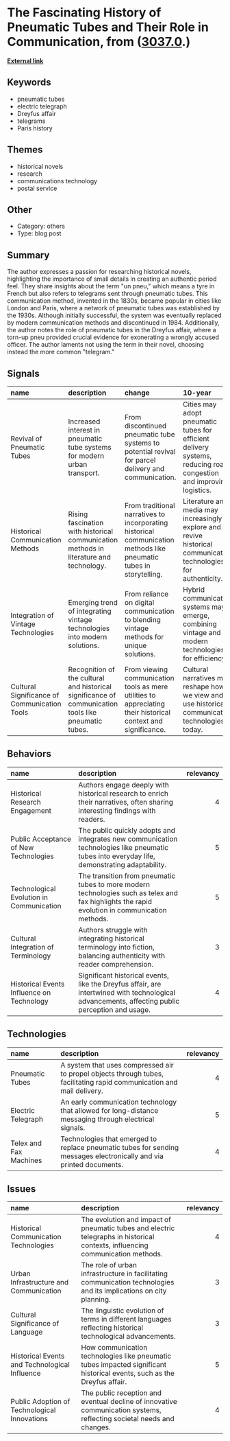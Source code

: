 # __The Fascinating History of Pneumatic Tubes and Their Role in Communication__, from ([3037.0](https://kghosh.substack.com/p/3037.0).)

__[External link](https://vanessacouchmanwriter.com/2019/07/02/the-pneumatic-postal-service-of-paris/)__



## Keywords

* pneumatic tubes
* electric telegraph
* Dreyfus affair
* telegrams
* Paris history

## Themes

* historical novels
* research
* communications technology
* postal service

## Other

* Category: others
* Type: blog post

## Summary

The author expresses a passion for researching historical novels, highlighting the importance of small details in creating an authentic period feel. They share insights about the term "un pneu," which means a tyre in French but also refers to telegrams sent through pneumatic tubes. This communication method, invented in the 1830s, became popular in cities like London and Paris, where a network of pneumatic tubes was established by the 1930s. Although initially successful, the system was eventually replaced by modern communication methods and discontinued in 1984. Additionally, the author notes the role of pneumatic tubes in the Dreyfus affair, where a torn-up pneu provided crucial evidence for exonerating a wrongly accused officer. The author laments not using the term in their novel, choosing instead the more common "telegram."

## Signals

| name                                         | description                                                                                          | change                                                                                                              | 10-year                                                                                                            | driving-force                                                                      |   relevancy |
|:---------------------------------------------|:-----------------------------------------------------------------------------------------------------|:--------------------------------------------------------------------------------------------------------------------|:-------------------------------------------------------------------------------------------------------------------|:-----------------------------------------------------------------------------------|------------:|
| Revival of Pneumatic Tubes                   | Increased interest in pneumatic tube systems for modern urban transport.                             | From discontinued pneumatic tube systems to potential revival for parcel delivery and communication.                | Cities may adopt pneumatic tubes for efficient delivery systems, reducing road congestion and improving logistics. | Growing demand for fast and efficient delivery methods in urban environments.      |           4 |
| Historical Communication Methods             | Rising fascination with historical communication methods in literature and technology.               | From traditional narratives to incorporating historical communication methods like pneumatic tubes in storytelling. | Literature and media may increasingly explore and revive historical communication technologies for authenticity.   | A desire for authenticity and depth in storytelling and historical representation. |           3 |
| Integration of Vintage Technologies          | Emerging trend of integrating vintage technologies into modern solutions.                            | From reliance on digital communication to blending vintage methods for unique solutions.                            | Hybrid communication systems may emerge, combining vintage and modern technologies for efficiency.                 | Nostalgia and the search for unique solutions amid digital saturation.             |           4 |
| Cultural Significance of Communication Tools | Recognition of the cultural and historical significance of communication tools like pneumatic tubes. | From viewing communication tools as mere utilities to appreciating their historical context and significance.       | Cultural narratives may reshape how we view and use historical communication technologies today.                   | Increased interest in cultural heritage and historical narratives in technology.   |           3 |

## Behaviors

| name                                      | description                                                                                                                                     |   relevancy |
|:------------------------------------------|:------------------------------------------------------------------------------------------------------------------------------------------------|------------:|
| Historical Research Engagement            | Authors engage deeply with historical research to enrich their narratives, often sharing interesting findings with readers.                     |           4 |
| Public Acceptance of New Technologies     | The public quickly adopts and integrates new communication technologies like pneumatic tubes into everyday life, demonstrating adaptability.    |           5 |
| Technological Evolution in Communication  | The transition from pneumatic tubes to more modern technologies such as telex and fax highlights the rapid evolution in communication methods.  |           5 |
| Cultural Integration of Terminology       | Authors struggle with integrating historical terminology into fiction, balancing authenticity with reader comprehension.                        |           3 |
| Historical Events Influence on Technology | Significant historical events, like the Dreyfus affair, are intertwined with technological advancements, affecting public perception and usage. |           4 |

## Technologies

| name                   | description                                                                                                            |   relevancy |
|:-----------------------|:-----------------------------------------------------------------------------------------------------------------------|------------:|
| Pneumatic Tubes        | A system that uses compressed air to propel objects through tubes, facilitating rapid communication and mail delivery. |           4 |
| Electric Telegraph     | An early communication technology that allowed for long-distance messaging through electrical signals.                 |           5 |
| Telex and Fax Machines | Technologies that emerged to replace pneumatic tubes for sending messages electronically and via printed documents.    |           4 |

## Issues

| name                                          | description                                                                                                                    |   relevancy |
|:----------------------------------------------|:-------------------------------------------------------------------------------------------------------------------------------|------------:|
| Historical Communication Technologies         | The evolution and impact of pneumatic tubes and electric telegraphs in historical contexts, influencing communication methods. |           4 |
| Urban Infrastructure and Communication        | The role of urban infrastructure in facilitating communication technologies and its implications on city planning.             |           3 |
| Cultural Significance of Language             | The linguistic evolution of terms in different languages reflecting historical technological advancements.                     |           3 |
| Historical Events and Technological Influence | How communication technologies like pneumatic tubes impacted significant historical events, such as the Dreyfus affair.        |           5 |
| Public Adoption of Technological Innovations  | The public reception and eventual decline of innovative communication systems, reflecting societal needs and changes.          |           4 |